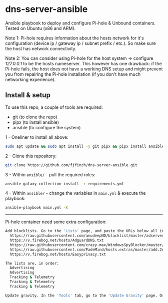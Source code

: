 # dns-server-ansible
Ansible playbook to deploy and configure Pi-hole & Unbound containers. Tested on Ubuntu (x86 and ARM).

Note 1: Pi-hole requires information about the hosts network for it's configuration (device ip / gateway ip / subnet prefix / etc.). So make sure the host has network connectivity.

Note 2: You can consider using Pi-hole for the host system -> configure *127.0.0.1* to be the hosts nameserver. This however has one drawback: if the Pi-hole fails, the host does not have a working DNS setup and might prevent you from repairing the Pi-hole installation (if you don't have much networking experience).

## Install & setup
To use this repo, a couple of tools are required:

* git (to clone the repo)
* pipx (to install ansible)
* ansible (to configure the system)

1 - Oneliner to install all above:
```bash
sudo apt update && sudo apt install -y git pipx && pipx install ansible --include-deps && . ~/.profile
```

2 - Clone this repository:
```bash
git clone https://github.com/fjfinch/dns-server-ansible.git
```

3 - Within `ansible/` - pull the required roles:
```bash
ansible-galaxy collection install -r requirements.yml
```

4 - Within `ansible/` - change the variables in `main.yml` & execute the playbook:
```bash
ansible-playbook main.yml -K
```

---

Pi-hole container need some extra configuration:
```bash
Add blocklists. Go to the 'Lists' page, and paste the URLs below all in once in the 'Address' box:
  https://raw.githubusercontent.com/anudeepND/blacklist/master/adservers.txt
  https://v.firebog.net/hosts/AdguardDNS.txt
  https://raw.githubusercontent.com/crazy-max/WindowsSpyBlocker/master/data/hosts/spy.txt
  https://raw.githubusercontent.com/FadeMind/hosts.extras/master/add.2o7Net/hosts
  https://v.firebog.net/hosts/Easyprivacy.txt

The lists are, in order:
  Advertising
  Advertising
  Tracking & Telemetry
  Tracking & Telemetry
  Tracking & Telemetry

Update gravity. In the 'Tools' tab, go to the 'Update Gravity' page. Or run 'sudo docker exec -it pihole pihole updateGravity' in the CLI.
```
